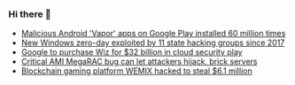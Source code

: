 ### Hi there 👋

<!--START_SECTION:feed-->
* [Malicious Android 'Vapor' apps on Google Play installed 60 million times](https://www.bleepingcomputer.com/news/security/malicious-android-vapor-apps-on-google-play-installed-60-million-times/)
* [New Windows zero-day exploited by 11 state hacking groups since 2017](https://www.bleepingcomputer.com/news/security/new-windows-zero-day-exploited-by-11-state-hacking-groups-since-2017/)
* [Google to purchase Wiz for $32 billion in cloud security play](https://www.bleepingcomputer.com/news/security/google-to-purchase-wiz-for-32-billion-in-cloud-security-play/)
* [Critical AMI MegaRAC bug can let attackers hijack, brick servers](https://www.bleepingcomputer.com/news/security/critical-ami-megarac-bug-can-let-attackers-hijack-brick-servers/)
* [Blockchain gaming platform WEMIX hacked to steal $6.1 million](https://www.bleepingcomputer.com/news/security/blockchain-gaming-platform-wemix-hacked-to-steal-61-million/)
<!--END_SECTION:feed-->

<!--
**frankenk/frankenk** is a ✨ _special_ ✨ repository because its `README.md` (this file) appears on your GitHub profile.

Here are some ideas to get you started:

- 🔭 I’m currently working on ...
- 🌱 I’m currently learning ...
- 👯 I’m looking to collaborate on ...
- 🤔 I’m looking for help with ...
- 💬 Ask me about ...
- 📫 How to reach me: ...
- 😄 Pronouns: ...
- ⚡ Fun fact: ...
-->



